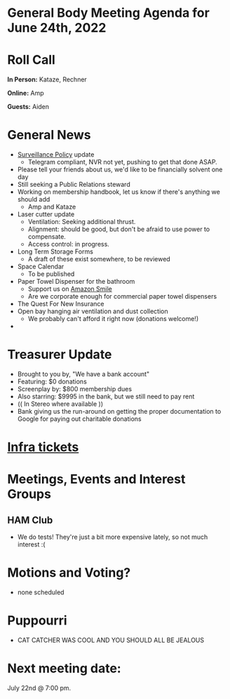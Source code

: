 # General Body Meeting Agenda for June 24th, 2022
# Roll Call
**In Person:**
Kataze, Rechner

**Online:** 
Amp

**Guests:** 
Aiden

# General News
  - [Surveillance Policy](https://docs.google.com/document/d/15OYzStE8mvVS5yNgByXhgAop2oiUdDHzOD1pSG4ivYk/view) update
    - Telegram compliant, NVR not yet, pushing to get that done ASAP. 
  - Please tell your friends about us, we'd like to be financially solvent one day
  - Still seeking a Public Relations steward
  - Working on membership handbook, let us know if there's anything we should add
    - Amp and Kataze 
  - Laser cutter update
    - Ventilation: Seeking additional thrust.
    - Alignment: should be good, but don't be afraid to use power to compensate.
    - Access control: in progress. 
  - Long Term Storage Forms
    - A draft of these exist somewhere, to be reviewed
  - Space Calendar
    - To be published
  - Paper Towel Dispenser for the bathroom
    - Support us on [Amazon Smile](https://smile.amazon.com/ch/84-4428024)
    - Are we corporate enough for commercial paper towel dispensers
  - The Quest For New Insurance
  - Open bay hanging air ventilation and dust collection
    - We probably can't afford it right now (donations welcome!)
  - 
# Treasurer Update
 - Brought to you by, "We have a bank account"
 - Featuring: $0 donations
 - Screenplay by: $800 membership dues
 - Also starring: $9995 in the bank, but we still need to pay rent
 - (( In Stereo where available ))
 - Bank giving us the run-around on getting the proper documentation to Google for paying out charitable donations

# [Infra tickets](https://github.com/orgs/PawprintPrototyping/projects/1)
# Meetings, Events and Interest Groups
## HAM Club
  - We do tests!  They're just a bit more expensive lately, so not much interest :(
# Motions and Voting?
  - none scheduled
# Puppourri
  - CAT CATCHER WAS COOL AND YOU SHOULD ALL BE JEALOUS
  
  
# Next meeting date:
July 22nd @ 7:00 pm.
